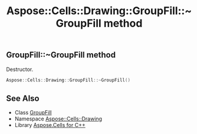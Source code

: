 ﻿---
title: Aspose::Cells::Drawing::GroupFill::~GroupFill method
linktitle: ~GroupFill
second_title: Aspose.Cells for C++ API Reference
description: 'Aspose::Cells::Drawing::GroupFill::~GroupFill method. Destructor in C++.'
type: docs
weight: 200
url: /cpp/aspose.cells.drawing/groupfill/~groupfill/
---
## GroupFill::~GroupFill method


Destructor.

```cpp
Aspose::Cells::Drawing::GroupFill::~GroupFill()
```

## See Also

* Class [GroupFill](../)
* Namespace [Aspose::Cells::Drawing](../../)
* Library [Aspose.Cells for C++](../../../)
